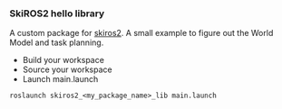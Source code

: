 ###  SkiROS2 hello library

A custom package for [skiros2](https://github.com/RVMI/skiros2). A small example to figure out the World Model and task planning.

* Build your workspace
* Source your workspace
* Launch main.launch
```
roslaunch skiros2_<my_package_name>_lib main.launch
```

